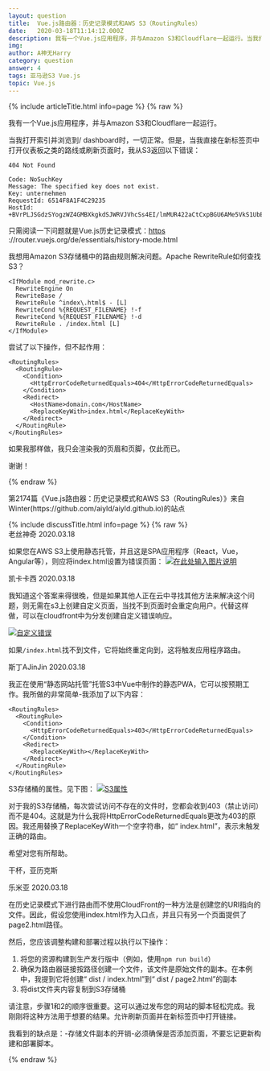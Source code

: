 ```yaml
---
layout: question
title:  Vue.js路由器：历史记录模式和AWS S3（RoutingRules）
date:   2020-03-18T11:14:12.000Z
description: 我有一个Vue.js应用程序，并与Amazon S3和Cloudflare一起运行。当我打开索引并浏览到/ dashboard时，一切正常。但是，当我...
img: 
author: A神无Harry
category: question
answer: 4
tags: 亚马逊S3 Vue.js
topic: Vue.js
---
```

<div class="article-root">
  <div class="article">
    {% include articleTitle.html info=page %}
    {% raw %}
    <div class="article-content"><p><font style="vertical-align: inherit;"><font style="vertical-align: inherit;">我有一个Vue.js应用程序，并与Amazon S3和Cloudflare一起运行。</font></font></p>

<p><font style="vertical-align: inherit;"><font style="vertical-align: inherit;">当我打开索引并浏览到/ dashboard时，一切正常。</font><font style="vertical-align: inherit;">但是，当我直接在新标签页中打开仪表板之类的路线或刷新页面时，我从S3返回以下错误：</font></font></p>

<pre><code>404 Not Found<font></font>
<font></font>
Code: NoSuchKey<font></font>
Message: The specified key does not exist.<font></font>
Key: unternehmen<font></font>
RequestId: 6514F8A1F4C29235<font></font>
HostId: +BVrPLJSGdzSYogzWZ4GMBXkgkdSJWRVJVhcSs4EI/lmMUR422aCtCxpBGU6AMe5VkS1UbEn/Lc=<font></font>
</code></pre>

<p><font style="vertical-align: inherit;"><font style="vertical-align: inherit;">只需阅读一下问题就是Vue.js历史记录模式：</font><a href="https://router.vuejs.org/de/essentials/history-mode.html" rel="noreferrer"><font style="vertical-align: inherit;">https</font></a><font style="vertical-align: inherit;"> ://router.vuejs.org/de/essentials/history-mode.html</font></font><a href="https://router.vuejs.org/de/essentials/history-mode.html" rel="noreferrer"><font style="vertical-align: inherit;"></font></a></p>

<p><font style="vertical-align: inherit;"><font style="vertical-align: inherit;">我想用Amazon S3存储桶中的路由规则解决问题。</font><font style="vertical-align: inherit;">Apache RewriteRule如何查找S3？</font></font></p>

<pre><code>&lt;IfModule mod_rewrite.c&gt;<font></font>
  RewriteEngine On<font></font>
  RewriteBase /<font></font>
  RewriteRule ^index\.html$ - [L]<font></font>
  RewriteCond %{REQUEST_FILENAME} !-f<font></font>
  RewriteCond %{REQUEST_FILENAME} !-d<font></font>
  RewriteRule . /index.html [L]<font></font>
&lt;/IfModule&gt;<font></font>
</code></pre>

<p><font style="vertical-align: inherit;"><font style="vertical-align: inherit;">尝试了以下操作，但不起作用：</font></font></p>

<pre><code>&lt;RoutingRules&gt;<font></font>
  &lt;RoutingRule&gt;<font></font>
    &lt;Condition&gt;<font></font>
      &lt;HttpErrorCodeReturnedEquals&gt;404&lt;/HttpErrorCodeReturnedEquals&gt;<font></font>
    &lt;/Condition&gt;<font></font>
    &lt;Redirect&gt;<font></font>
      &lt;HostName&gt;domain.com&lt;/HostName&gt;<font></font>
      &lt;ReplaceKeyWith&gt;index.html&lt;/ReplaceKeyWith&gt;<font></font>
    &lt;/Redirect&gt;<font></font>
  &lt;/RoutingRule&gt;<font></font>
&lt;/RoutingRules&gt;<font></font>
</code></pre>

<p><font style="vertical-align: inherit;"><font style="vertical-align: inherit;">如果我那样做，我只会渲染我的页眉和页脚，仅此而已。</font></font></p>

<p><font style="vertical-align: inherit;"><font style="vertical-align: inherit;">谢谢！</font></font></p></div>
    {% endraw %}
  </div>
  <p class="winter_mark">第2174篇《Vue.js路由器：历史记录模式和AWS S3（RoutingRules）》来自Winter(https://github.com/aiyld/aiyld.github.io)的站点</p>
  <div class="discuss-wrapper">
    {% include discussTitle.html info=page %}
    {% raw %}
    <div class="discuss-list">
    <div class="discuss-item">
        <div class="discuss-parent">
          <div class="discuss-meta">
            <span class="discuss-user">老丝神奇</span>
            <span class="discuss-time">2020.03.18</span>
          </div>
          <div class="discuss-comment"><p><font style="vertical-align: inherit;"><font style="vertical-align: inherit;">如果您在AWS S3上使用静态托管，并且这是SPA应用程序（React，Vue，Angular等），则应将index.html设置为错误页面：
</font></font><a href="https://i.stack.imgur.com/A9Zhs.png" rel="nofollow noreferrer"><img src="https://i.stack.imgur.com/A9Zhs.png" alt="在此处输入图片说明"></a></p></div>
        </div></div><div class="discuss-item">
        <div class="discuss-parent">
          <div class="discuss-meta">
            <span class="discuss-user">凯卡卡西</span>
            <span class="discuss-time">2020.03.18</span>
          </div>
          <div class="discuss-comment"><p><font style="vertical-align: inherit;"><font style="vertical-align: inherit;">我知道这个答案来得很晚，但是如果其他人正在云中寻找其他方法来解决这个问题，则无需在s3上创建自定义页面，当找不到页面时会重定向用户。</font><font style="vertical-align: inherit;">代替这样做，可以在cloudfront中为分发创建自定义错误响应。</font></font></p>

<p><a href="https://i.stack.imgur.com/8l6Be.png" rel="noreferrer"><img src="https://i.stack.imgur.com/8l6Be.png" alt="自定义错误"></a></p>

<p><font style="vertical-align: inherit;"><font style="vertical-align: inherit;">如果</font></font><code>/index.html</code><font style="vertical-align: inherit;"><font style="vertical-align: inherit;">找不到文件，</font><font style="vertical-align: inherit;">它将始终重定向到</font><font style="vertical-align: inherit;">，</font><font style="vertical-align: inherit;">这将</font><font style="vertical-align: inherit;">触发应用程序路由。</font></font></p></div>
        </div></div><div class="discuss-item">
        <div class="discuss-parent">
          <div class="discuss-meta">
            <span class="discuss-user">斯丁AJinJin</span>
            <span class="discuss-time">2020.03.18</span>
          </div>
          <div class="discuss-comment"><p><font style="vertical-align: inherit;"><font style="vertical-align: inherit;">我正在使用“静态网站托管”托管S3中Vue中制作的静态PWA，它可以按预期工作。</font><font style="vertical-align: inherit;">我所做的非常简单-我添加了以下内容：</font></font></p>

<pre><code>&lt;RoutingRules&gt;<font></font>
  &lt;RoutingRule&gt;<font></font>
    &lt;Condition&gt;<font></font>
      &lt;HttpErrorCodeReturnedEquals&gt;403&lt;/HttpErrorCodeReturnedEquals&gt;<font></font>
    &lt;/Condition&gt;<font></font>
    &lt;Redirect&gt;<font></font>
      &lt;ReplaceKeyWith&gt;&lt;/ReplaceKeyWith&gt;<font></font>
    &lt;/Redirect&gt;<font></font>
  &lt;/RoutingRule&gt;<font></font>
&lt;/RoutingRules&gt;<font></font>
</code></pre>

<p><font style="vertical-align: inherit;"><font style="vertical-align: inherit;">S3存储桶的属性。</font><font style="vertical-align: inherit;">见下图：
</font></font><a href="https://i.stack.imgur.com/P8GqK.png" rel="nofollow noreferrer"><img src="https://i.stack.imgur.com/P8GqK.png" alt="S3属性"></a></p>

<p><font style="vertical-align: inherit;"><font style="vertical-align: inherit;">对于我的S3存储桶，每次尝试访问不存在的文件时，您都会收到403（禁止访问）而不是404。这就是为什么我将HttpErrorCodeReturnedEquals更改为403的原因。我还用替换了ReplaceKeyWith一个空字符串，如“ index.html”，表示未触发正确的路由。</font></font></p>

<p><font style="vertical-align: inherit;"><font style="vertical-align: inherit;">希望对您有所帮助。</font></font></p>

<p><font style="vertical-align: inherit;"><font style="vertical-align: inherit;">干杯，亚历克斯</font></font></p></div>
        </div></div><div class="discuss-item">
        <div class="discuss-parent">
          <div class="discuss-meta">
            <span class="discuss-user">乐米亚</span>
            <span class="discuss-time">2020.03.18</span>
          </div>
          <div class="discuss-comment"><p><font style="vertical-align: inherit;"><font style="vertical-align: inherit;">在历史记录模式下进行路由而不使用CloudFront的一种方法是创建您的URI指向的文件。</font><font style="vertical-align: inherit;">因此，假设您使用index.html作为入口点，并且只有另一个页面提供了page2.html路径。</font></font></p>

<p><font style="vertical-align: inherit;"><font style="vertical-align: inherit;">然后，您应该调整构建和部署过程以执行以下操作：</font></font></p>

<ol>
<li><font style="vertical-align: inherit;"><font style="vertical-align: inherit;">将您的资源构建到生产发行版中（例如，使用</font></font><code>npm run build</code><font style="vertical-align: inherit;"><font style="vertical-align: inherit;">）</font></font></li>
<li><font style="vertical-align: inherit;"><font style="vertical-align: inherit;">确保为路由器链接按路径创建一个文件，该文件是原始文件的副本。</font><font style="vertical-align: inherit;">在本例中，我提到它将创建“ dist / index.html”到“ dist / page2.html”的副本</font></font></li>
<li><font style="vertical-align: inherit;"><font style="vertical-align: inherit;">将dist文件夹内容复制到S3存储桶</font></font></li>
</ol>

<p><font style="vertical-align: inherit;"><font style="vertical-align: inherit;">请注意，步骤1和2的顺序很重要。</font><font style="vertical-align: inherit;">这可以通过发布您的网站的脚本轻松完成。</font><font style="vertical-align: inherit;">我刚刚将这种方法用于想要的结果。</font><font style="vertical-align: inherit;">允许刷新页面并在新标签页中打开链接。</font></font></p>

<p><font style="vertical-align: inherit;"><font style="vertical-align: inherit;">我看到的缺点是：-存储文件副本的开销-必须确保是否添加页面，不要忘记更新构建和部署脚本。</font></font></p></div>
        </div></div>
    </div>
    {% endraw %}
  </div>
<div>
